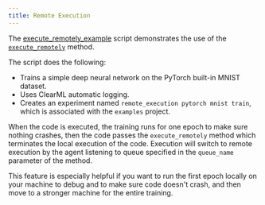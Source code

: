 ```yaml
---
title: Remote Execution
---
```


The [execute_remotely_example](https://github.com/allegroai/clearml/blob/master/examples/advanced/execute_remotely_example.py)
script demonstrates the use of the [`execute_remotely`](../../references/sdk/task.md#execute_remotely/) method. 

The script does the following: 
* Trains a simple deep neural network on the PyTorch built-in MNIST dataset.
* Uses ClearML automatic logging.
* Creates an experiment named `remote_execution pytorch mnist train`, which is associated with the `examples` project.

When the code is executed, the training runs for one epoch to make sure nothing crashes, then the code passes the `execute_remotely` method
which terminates the local execution of the code. Execution will switch to remote execution by the agent listening to 
queue specified in the `queue_name` parameter of the method. 

This feature is especially helpful if you want to run the first epoch locally on your machine to debug and to
make sure code doesn't crash, and then move to a stronger machine for the entire training.


